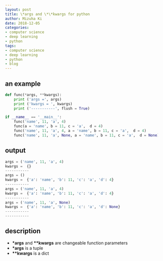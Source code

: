 ```yaml
---
layout: post
title: \*args and \*\*kwargs for python
author: Mizuha Ki
date: 2018-12-05
categories:
- computer science
- deep learning
- python
tags:
- computer science
- deep learning
- python
- blog
---
```


## an example
```python
def func(*args, **kwargs):
    print ('args =', args)
    print ('kwargs = ', kwargs)
    print ('-----------', flush = True)

if __name__ == '__main__':
    func('name', 11, 'a', 4)
    func(a = 'name', b = 11, c = 'a',  d = 4)
    func('name', 11, 'a', 4, a = 'name', b = 11, c = 'a',  d = 4)
    func('name', 11, 'a', None, a = 'name', b = 11, c = 'a',  d = None)
```

## output
```python
args = ('name', 11, 'a', 4)
kwargs =  {}
-----------
args = ()
kwargs =  {'a': 'name', 'b': 11, 'c': 'a', 'd': 4}
-----------
args = ('name', 11, 'a', 4)
kwargs =  {'a': 'name', 'b': 11, 'c': 'a', 'd': 4}
-----------
args = ('name', 11, 'a', None)
kwargs =  {'a': 'name', 'b': 11, 'c': 'a', 'd': None}
-----------
-----------
```

## description
- **\*args** and **\*\*kwargs** are changeable function parameters
- **\*args** is a tuple 
- **\*\*kwargs** is a dict




